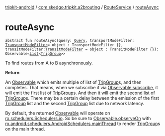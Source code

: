 [tripkit-android](../../index.md) / [com.skedgo.tripkit.a2brouting](../index.md) / [RouteService](index.md) / [routeAsync](./route-async.md)

# routeAsync

`abstract fun routeAsync(query: `[`Query`](../../com.skedgo.android.common.model/-query/index.md)`, transportModeFilter: `[`TransportModeFilter`](../../com.skedgo.tripkit/-transport-mode-filter/index.md)` = object : TransportModeFilter {}, transitModeFilter: `[`TransitModeFilter`](../../com.skedgo.tripkit/-transit-mode-filter/index.md)` = object : TransitModeFilter {}): Observable<`[`List`](https://kotlinlang.org/api/latest/jvm/stdlib/kotlin.collections/-list/index.html)`<`[`TripGroup`](../../skedgo.tripkit.routing/-trip-group/index.md)`>>`

To find routes from A to B asynchronously.

**Return**

An [Observable](#) which emits multiple of list of [TripGroup](../../skedgo.tripkit.routing/-trip-group/index.md)s,
and then completes. That means, when we subscribe it via [Observable.subscribe](#),
it will emit the first list of [TripGroup](../../skedgo.tripkit.routing/-trip-group/index.md)s. And then it will emit the second
list of [TripGroup](../../skedgo.tripkit.routing/-trip-group/index.md)s. There may be a certain delay between the emission
of the first [TripGroup](../../skedgo.tripkit.routing/-trip-group/index.md) list and the second [TripGroup](../../skedgo.tripkit.routing/-trip-group/index.md) list due to network latency.



By default, the returned [Observable](#) will operate on [rx.schedulers.Schedulers.io](#).
So be sure to [Observable.observeOn](#) with [rx.android.schedulers.AndroidSchedulers.mainThread](#)
to render [TripGroup](../../skedgo.tripkit.routing/-trip-group/index.md)s on the main thread.

